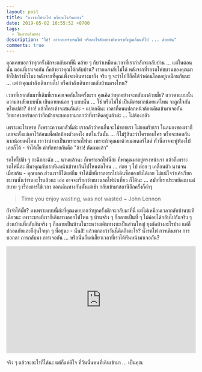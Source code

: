 ```yaml
---
layout: post
title: "อาจจะใช่รถไฟ หรืออะไรสักอย่าง"
date: 2019-05-02 16:55:52 +0700
tags:
  - ในการเดินทาง
description: "ใช่! อาจจะเพราะรถไฟ หรืออะไรสักอย่างที่พาเราทั้งคู่เคลื่อนที่ไป ... ด้วยกัน"
comments: true
---
```

คุณเคยบอกว่าทุกครั้งมักจะกลับมาที่นี่ คล้าย ๆ กับว่าเหมือนเวลาที่เรากำลังจะกลับบ้าน ... แต่ในตอนนั้น ตอนที่เราเจอกัน ก็คล้ายว่าคุณได้กลับบ้าน? เราอดสงสัยไม่ได้ หลังจากที่รอรถไฟขบวนของคุณมาช้าไปกว่าชั่วโมง หลังจากที่คุณเพิ่งจะเดินทางมาถึง จริง ๆ จะว่าไปก็ถือได้ว่าค่อนโลกอยู่เหมือนกันนะ ... แต่ว่าคุณกำลังเดินทางไป หรือกำลังเดินทางกลับบ้านตรงไหน?

เวลาที่เรากลับมาที่เดิมที่เราเคยเจอกันในครั้งแรก คุณคิดว่าทุกอย่างจะกลับมาด้วยมั๊ย? แววตาแบบนั้น ความสงสัยแบบนั้น เขินอายหน่อย ๆ แบบนั้น ... ใช่ หรือไม่ใช่ เป็นมิตรมากน้อยแค่ไหน จะถูกใจกันหรือเปล่า? อ้าว! แล้วใครเค้าจะสนกันล่ะ - แปลกดีนะ เวลาที่คนแปลกหน้าต้องเดินเข้ามาเจอกัน วิทยาศาสตร์บอกว่าอีกฝ่ายจะชอบเรามากกว่าที่เราคิดอยู่แล้วล่ะ ... ไม่ต้องกลัว

เพราะอะไรเหรอ ก็เพราะความกลัวนี่ล่ะ เรากลัวว่าคนอื่นจะไม่ชอบเรา ไม่ยอมรับเรา ในสมองของเราก็เลยจะตั้งแง่เอาไว้ก่อนเพื่อปกป้องตัวเองไง แต่ในวันนั้น ... ก็ไม่รู้สินะว่าใครชอบใคร หรือจะชอบกันมากน้อยแค่ไหน เราว่าน่าจะเป็นเพราะรถไฟนะ เพราะถ้าคุณมาด้วยมอเตอร์ไซด์ หัวนี่อาจจะฟูฟ่องไปเลยก็ได้ - จำได้มั๊ย คำทักทายกันคือ "อ้าว! ตัดผมแล้ว"

รถไฟไปช้า ๆ กะฉึกกะฉัก ... นานแล้วนะ ก็เพราะรถไฟนี่ล่ะ ที่พาคุณมาอยู่ตรงหน้าเรา แล้วก็เพราะรถไฟนี่ล่ะ ที่พาคุณกับเราหันหน้าเข้าหากันไปไหนต่อไหน ... ค่อย ๆ ไป ค่อย ๆ เคลื่อนตัว นานจนเมื่อยก้น - คุณบอก ส่วนเราก็ได้แต่ยิ้ม จำได้มั๊ยที่เราลงรถไปเดินซื้อของยังได้เลย ไม่แน่ใจว่าเค้าเรียกขบวนนั้นว่ารถอะไรแล้วนะ เอ่อ อาจจะเรียกว่าขบวนรถไฟนำเที่ยว ก็ได้นะ ... สมัยที่เราประหยัดงบ แต่สบาย ๆ เรื่องการใช้เวลา ออกเดินทางกันตั้งแต่เช้า กลับเข้ามาสถานีอีกครั้งก็ค่ำๆ

> Time you enjoy wasting, was not wasted ~ John Lennon

ยังจำได้มั๊ย? คงเพราะแบบนี้ล่ะที่คุณเคยบอกว่าทุกครั้งมักจะกลับมาที่นี่ แต่ไม่เหมือนเวลากลับบ้านซะทีเดียวนะ เพราะบางทีเราก็เดินทางออกไปไหน ๆ บ้านจริง ๆ ก็กลายเป็นที่ ๆ ไม่ค่อยได้กลับไปกันจริง ๆ ส่วนบ้านที่กลับกันจริง ๆ ก็กลายเป็นบ้านในระหว่างเดินทางซะเป็นส่วนใหญ่ ยุงกัดบ้างอะไรบ้าง แต่ก็ปลอดภัยและก็อุ่นใจทุก ๆ ที่อยู่นะ - นั่นสิ! แล้วตกลงว่าวันนี้คิดถึงอะไร? นั่งรถไฟ การเดินทาง การบอกลา การกลับมา การเจอกัน ... หรือนั่นก็แค่เสี้ยวเวลาที่เราได้หันหน้ามาเจอกัน?

<div style="position:relative;width:100%;height:0;padding-bottom:56.25%;">
<iframe style="width:100%;height:100%;position:absolute;top:0;left:0;" src="https://www.youtube.com/embed/NNO4tT9LQD4" frameborder="0" allow="autoplay; encrypted-media" allowfullscreen>
</iframe>
</div>
<br />
จริง ๆ แล้วจะอะไรก็ได้นะ แต่ก็แค่ดีใจ <i class="fa fa-heart" style="color:#C38FD6"></i> ที่วันนั้นคนที่เดินเข้ามา ... เป็นคุณ
